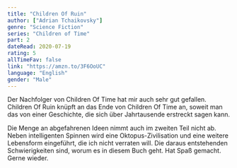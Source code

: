```yaml
---
title: "Children Of Ruin"
author: ["Adrian Tchaikovsky"]
genre: "Science Fiction"
series: "Children of Time"
part: 2
dateRead: 2020-07-19
rating: 5
allTimeFav: false
link: "https://amzn.to/3F6OoUC"
language: "English"
gender: "Male"
---
```


Der Nachfolger von Children Of Time hat mir auch sehr gut gefallen. Children Of Ruin knüpft an das Ende von Children Of Time an, soweit man das von einer Geschichte, die sich über Jahrtausende erstreckt sagen kann.

Die Menge an abgefahrenen Ideen nimmt auch im zweiten Teil nicht ab. Neben intelligenten Spinnen wird eine Oktopus-Zivilisation und eine weitere Lebensform eingeführt, die ich nicht verraten will. Die daraus entstehenden Schwierigkeiten sind, worum es in diesem Buch geht. Hat Spaß gemacht. Gerne wieder.
